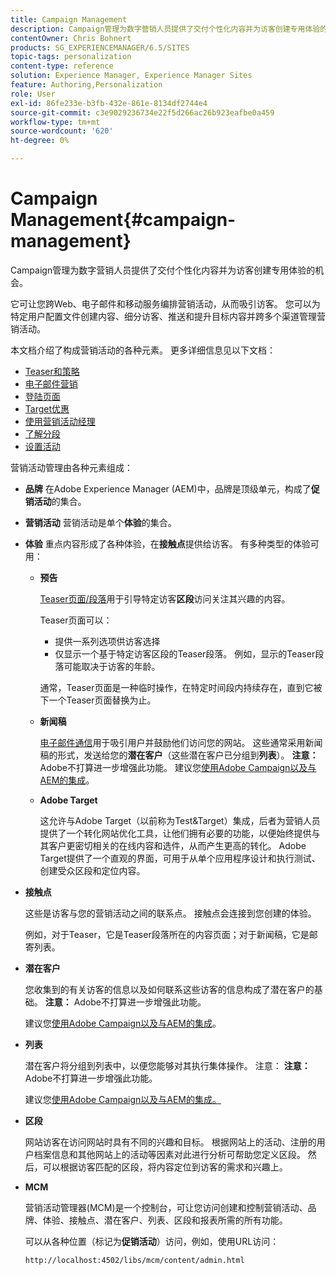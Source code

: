 ```yaml
---
title: Campaign Management
description: Campaign管理为数字营销人员提供了交付个性化内容并为访客创建专用体验的机会。 它可让您跨Web、电子邮件和移动服务编排营销活动，从而吸引访客。
contentOwner: Chris Bohnert
products: SG_EXPERIENCEMANAGER/6.5/SITES
topic-tags: personalization
content-type: reference
solution: Experience Manager, Experience Manager Sites
feature: Authoring,Personalization
role: User
exl-id: 86fe233e-b3fb-432e-861e-8134df2744e4
source-git-commit: c3e9029236734e22f5d266ac26b923eafbe0a459
workflow-type: tm+mt
source-wordcount: '620'
ht-degree: 0%

---
```


# Campaign Management{#campaign-management}

Campaign管理为数字营销人员提供了交付个性化内容并为访客创建专用体验的机会。

它可让您跨Web、电子邮件和移动服务编排营销活动，从而吸引访客。 您可以为特定用户配置文件创建内容、细分访客、推送和提升目标内容并跨多个渠道管理营销活动。

本文档介绍了构成营销活动的各种元素。 更多详细信息见以下文档：

* [Teaser和策略](/help/sites-classic-ui-authoring/classic-personalization-campaigns-teasers-strategy.md)
* [电子邮件营销](/help/sites-classic-ui-authoring/classic-personalization-campaigns-email.md)
* [登陆页面](/help/sites-classic-ui-authoring/classic-personalization-campaigns-landingpage.md)
* [Target优惠](/help/sites-classic-ui-authoring/classic-personalization-campaigns-target-offers.md)
* [使用营销活动经理](/help/sites-classic-ui-authoring/classic-personalization-campaigns-mktg-manager.md)
* [了解分段](/help/sites-classic-ui-authoring/classic-personalization-campaigns-segmentation.md)
* [设置活动](/help/sites-classic-ui-authoring/classic-personalization-campaigns-setting-up-your.md)

营销活动管理由各种元素组成：

* **品牌**
在Adobe Experience Manager (AEM)中，品牌是顶级单元，构成了&#x200B;**促销活动**&#x200B;的集合。

* **营销活动**
营销活动是单个&#x200B;**体验**&#x200B;的集合。

* **体验**
重点内容形成了各种体验，在&#x200B;**接触点**&#x200B;提供给访客。 有多种类型的体验可用：

   * **预告**

     [Teaser页面/段落](#teasers)用于引导特定访客&#x200B;**区段**&#x200B;访问关注其兴趣的内容。

     Teaser页面可以：

      * 提供一系列选项供访客选择
      * 仅显示一个基于特定访客区段的Teaser段落。 例如，显示的Teaser段落可能取决于访客的年龄。

     通常，Teaser页面是一种临时操作，在特定时间段内持续存在，直到它被下一个Teaser页面替换为止。

   * **新闻稿**

     [电子邮件通信](#emailmarketing)用于吸引用户并鼓励他们访问您的网站。 这些通常采用新闻稿的形式，发送给您的&#x200B;**潜在客户**（这些潜在客户已分组到&#x200B;**列表**）。 **注意：** Adobe不打算进一步增强此功能。 建议您[使用Adobe Campaign以及与AEM的集成](/help/sites-administering/campaign.md)。

   * **Adobe Target**

     这允许与Adobe Target（以前称为Test&amp;Target）集成，后者为营销人员提供了一个转化网站优化工具，让他们拥有必要的功能，以便始终提供与其客户更密切相关的在线内容和选件，从而产生更高的转化。 Adobe Target提供了一个直观的界面，可用于从单个应用程序设计和执行测试、创建受众区段和定位内容。

* **接触点**

  这些是访客与您的营销活动之间的联系点。 接触点会连接到您创建的体验。

  例如，对于Teaser，它是Teaser段落所在的内容页面；对于新闻稿，它是邮寄列表。

* **潜在客户**

  您收集到的有关访客的信息以及如何联系这些访客的信息构成了潜在客户的基础。 **注意：** Adobe不打算进一步增强此功能。

  建议您[使用Adobe Campaign以及与AEM的集成](/help/sites-administering/campaign.md)。

* **列表**

  潜在客户将分组到列表中，以便您能够对其执行集体操作。 注意： **注意：** Adobe不打算进一步增强此功能。

  建议您[使用Adobe Campaign以及与AEM的集成。](/help/sites-administering/campaign.md)

* **区段**

  网站访客在访问网站时具有不同的兴趣和目标。 根据网站上的活动、注册的用户档案信息和其他网站上的活动等因素对此进行分析可帮助您定义区段。 然后，可以根据访客匹配的区段，将内容定位到访客的需求和兴趣上。

* **MCM**

  营销活动管理器(MCM)是一个控制台，可让您访问创建和控制营销活动、品牌、体验、接触点、潜在客户、列表、区段和报表所需的所有功能。

  可以从各种位置（标记为&#x200B;**促销活动**）访问，例如，使用URL访问：

  `http://localhost:4502/libs/mcm/content/admin.html`
